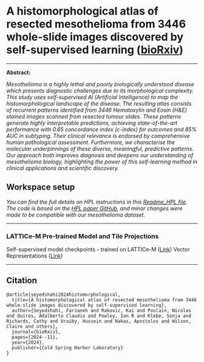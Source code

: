 # A histomorphological atlas of resected mesothelioma from 3446 whole-slide images discovered by self-supervised learning ([bioRxiv](https://www.biorxiv.org/content/10.1101/2024.11.18.624103v1))
---
**Abstract:**

*Mesothelioma is a highly lethal and poorly biologically understood disease which presents diagnostic challenges due to its morphological complexity. This study uses self-supervised AI (Artificial Intelligence) to map the histomorphological landscape of the disease. The resulting atlas consists of recurrent patterns identified from 3446 Hematoxylin and Eosin (H\&E) stained images scanned from resected tumour slides. These patterns generate highly interpretable predictions, achieving state-of-the-art performance with 0.65 concordance index (c-index) for outcomes and 85% AUC in subtyping. Their clinical relevance is endorsed by comprehensive human pathological assessment. Furthermore, we characterise the molecular underpinnings of these diverse, meaningful, predictive patterns. Our approach both improves diagnosis and deepens our understanding of mesothelioma biology, highlighting the power of this self-learning method in clinical applications and scientific discovery.*
## Workspace setup 
*You can find the full details on HPL instructions in this [Readme_HPL file](README_HPL.md). The code is based on the [HPL paper GitHub](https://github.com/AdalbertoCq/Histomorphological-Phenotype-Learning.git), and minor changes were made to be compatible with our mesothelioma dataset.*

---

### LATTICe-M Pre-trained Model and Tile Projections
Self-supervised model checkpoints - trained on LATTICe-M ([Link](https://drive.google.com/drive/folders/1FSX9mrPQIw0LzEoh1saYzd9okn7spDJS?usp=drive_link))
Vector Representations ([Link](https://drive.google.com/file/d/1LFIaCGYslJjfgeN160x7HBhnI-4iLBft/view?usp=drive_link))

---
## Citation
```
@article{seyedshahi2024histomorphological,
  title={A histomorphological atlas of resected mesothelioma from 3446 whole-slide images discovered by self-supervised learning},
  author={Seyedshahi, Farzaneh and Rakovic, Kai and Poulain, Nicolas and Quiros, Adalberto Claudio and Powley, Ian R and Klebe, Sonja and Richards, Cathy and Uraiby, Hussein and Nakas, Apostolos and Wilson, Claire and others},
  journal={bioRxiv},
  pages={2024--11},
  year={2024},
  publisher={Cold Spring Harbor Laboratory}
}
```





